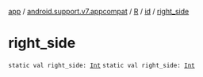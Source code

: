 [app](../../../index.md) / [android.support.v7.appcompat](../../index.md) / [R](../index.md) / [id](index.md) / [right_side](.)

# right_side

`static val right_side: `[`Int`](https://kotlinlang.org/api/latest/jvm/stdlib/kotlin/-int/index.html)
`static val right_side: `[`Int`](https://kotlinlang.org/api/latest/jvm/stdlib/kotlin/-int/index.html)